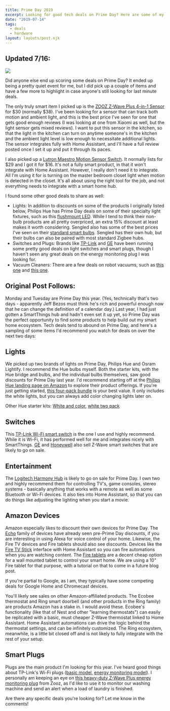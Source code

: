 ```yaml
---
title: Prime Day 2019
excerpt: Looking for good tech deals on Prime Day? Here are some of my recommendations.
date: "2019-07-14"
tags:
  - deals
  - hardware
layout: layouts/post.njk
---
```



Updated 7/16:
-------------

![](/images/primeday.jpg)

Did anyone else end up scoring some deals on Prime Day? It ended up being a pretty quiet event for me, but I did pick up a couple of items and have a few more to highlight in case anyone's still looking for last minute deals.



The only truly smart item I picked up is the [ZOOZ Z-Wave Plus 4-in-1 Sensor](https://www.amazon.com/gp/product/B01AKSO80O/ref=ppx_yo_dt_b_asin_title_o02_s00?ie=UTF8&psc=1) for \$30 (normally \$38). I've been looking for a sensor that can track both motion and ambient light, and this is the best price I've seen for one that gets good enough reviews (I was looking at one from Xiaomi as well, but the light sensor gets mixed reviews). I want to put this sensor in the kitchen, so that the light in the kitchen can turn on anytime someone's in the kitchen and the ambient light level is low enough to necessitate additional lights. The sensor integrates fully with Home Assistant, and I'll have a full review posted once I set it up and put it through its paces.



I also picked up a [Lutron Maestro Motion Sensor Switch](https://www.amazon.com/gp/product/B005WM3ALC/ref=ppx_yo_dt_b_asin_title_o01_s00?ie=UTF8&psc=1). It normally lists for \$29 and I got it for \$16. It's not a fully smart product, in that it won't integrate with Home Assistant. However, I really don't need it to integrate. All I'm using it for is turning on the master bedroom closet light when motion is detected in the closet. It's all about using the right tool for the job, and not everything needs to integrate with a smart home hub.



I found some other good deals to share as well:



-   Lights: In addition to discounts on some of the products I originally listed below, Philips Hue has Prime Day deals on some of their specialty light fixtures, such as this [flushmount LED](https://www.amazon.com/Philips-Hue-Flushmount-Compatible-Assistant/dp/B0718XQ49D/ref=pd_rhf_ee_s_vtp_ses_clicks_shared_1_4/145-9505411-9896166?_encoding=UTF8&pd_rd_i=B0718XQ49D&pd_rd_r=988cecb3-5ef1-435e-9bc7-11746a124f63&pd_rd_w=dHkQ9&pd_rd_wg=4IAzv&pf_rd_p=fc133098-0fe0-425e-be82-4e2e411bf8ca&pf_rd_r=VHHGZQ47Y08CNXRYZ7SC&psc=1&refRID=VHHGZQ47Y08CNXRYZ7SC). While I tend to think their non-bulb products are all pretty overpriced, an extra 15% discount at least makes it worth considering. Sengled also has some of the best prices I've seen on their [standard smart bulbs](https://www.amazon.com/Sengled-Required-Equivalent-Assistant-SmartThings/dp/B072M5RT6L/ref=sr_1_1?keywords=sengled+smart+bulb&qid=1563292131&s=electronics&smid=ATVPDKIKX0DER&sr=1-1-catcorr). Sengled has their own hub, but their bulbs can also be paired with most standard Zigbee hubs.
-   Switches and Plugs: Brands like [TP-Link](https://www.amazon.com/gp/promotion/A3TUZ7B00B0403/ref=gbps_tit_m-6_c28b_62563ff2?smid=ATVPDKIKX0DER&pf_rd_p=2981178e-93a5-47e9-ada1-844a4f7fc28b&pf_rd_s=merchandised-search-6&pf_rd_t=101&pf_rd_i=14611812011&pf_rd_m=ATVPDKIKX0DER&pf_rd_r=7BBZM6RXHKE2R37BXSTD) and [GE](https://www.amazon.com/gp/promotion/A2UOY90Q7XHW0/ref=gbps_tit_m-6_c28b_3bcf7053?smid=ATVPDKIKX0DER&pf_rd_p=2981178e-93a5-47e9-ada1-844a4f7fc28b&pf_rd_s=merchandised-search-6&pf_rd_t=101&pf_rd_i=14611812011&pf_rd_m=ATVPDKIKX0DER&pf_rd_r=7BBZM6RXHKE2R37BXSTD) have been running some pretty good deals on light switches and smart plugs, though I haven't seen any great deals on the energy monitoring plug I was looking for.
-   Vacuum Cleaners: There are a few deals on robot vacuums, such as [this one](https://www.amazon.com/deal/53fe61da/ref=gbps_tit_m-6_c28b_53fe61da?marketplaceId=ATVPDKIKX0DER&primeDay=true&smid=ATVPDKIKX0DER&pf_rd_p=2981178e-93a5-47e9-ada1-844a4f7fc28b&pf_rd_s=merchandised-search-6&pf_rd_t=101&pf_rd_i=14611812011&pf_rd_m=ATVPDKIKX0DER&pf_rd_r=7BBZM6RXHKE2R37BXSTD) and [this one](https://www.amazon.com/ECOVACS-DEEBOT-500-Controls-Self-Charging/dp/B07Q7Y84S6/ref=gbps_tit_m-6_c28b_211248d8?smid=ATVPDKIKX0DER&pf_rd_p=2981178e-93a5-47e9-ada1-844a4f7fc28b&pf_rd_s=merchandised-search-6&pf_rd_t=101&pf_rd_i=14611812011&pf_rd_m=ATVPDKIKX0DER&pf_rd_r=7BBZM6RXHKE2R37BXSTD).


Original Post Follows:
----------------------



Monday and Tuesday are Prime Day this year. (Yes, technically that's two days - apparently Jeff Bezos must think he's rich and powerful enough now that he can change the definition of a calendar day.) Last year, I had just gotten a SmartThings hub and hadn't even set it up yet, so Prime Day was the perfect opportunity to find some products to help build out my smart home ecosystem. Tech deals tend to abound on Prime Day, and here's a sampling of some items I'd recommend you watch for deals on over the next two days:



Lights
------



We picked up two brands of lights on Prime Day, Philips Hue and Osram Lightify. I recommend the Hue bulbs myself. Both the starter kits, with the Hue bridge and bulbs, and the individual bulbs themselves, saw good discounts for Prime Day last year. I'd recommend starting off at the [Philips Hue landing page on Amazon](https://www.amazon.com/stores/node/18011227011?_encoding=UTF8&field-lbr_brands_browse-bin=Philips%20Hue&ref_=bl_dp_s_web_18011227011) to explore their product offerings. If you're just getting started, [this four-pack bundle](https://www.amazon.com/Philips-Hue-Equivalent-Compatible-Assistant/dp/B07354SP1C?ref_=bl_dp_s_web_18011227011) is your best value. It only includes the white lights, but you can always add color changing lights later on.



Other Hue starter kits: [White and color](https://www.amazon.com/Philips-Ambiance-Equivalent-Compatible-Assistant/dp/B07351P1JK?ref_=bl_dp_s_web_18011227011), [white two pack](https://www.amazon.com/Philips-Hue-Equivalent-Compatible-Assistant/dp/B016AEHV24?ref_=bl_dp_s_web_18011227011)



Switches
--------



This [TP-Link Wi-Fi smart switch](https://www.amazon.com/Smart-Wi-Fi-Light-Switch-TP-Link/dp/B01EZV35QU/ref=sxin_0_osp48-4a4cea31_cov?ascsubtag=4a4cea31-c468-41eb-8b68-0042c94d5eb4&creativeASIN=B01EZV35QU&cv_ct_id=amzn1.osp.4a4cea31-c468-41eb-8b68-0042c94d5eb4&cv_ct_pg=search&cv_ct_wn=osp-search&keywords=tp+link+hs200&linkCode=oas&pd_rd_i=B01EZV35QU&pd_rd_r=c8c972e8-c6d3-4e26-9124-89aa08eea919&pd_rd_w=T2Tfw&pd_rd_wg=s0Luk&pf_rd_p=c501273b-119a-4fc9-ad78-eda5006b0be9&pf_rd_r=YWER4DDB0TDSZ9G3APKB&qid=1563160706&s=hi&tag=spyonsite-20) is the one I use and highly recommend. While it is Wi-Fi, it has performed well for me and integrates nicely with SmartThings. [GE](https://www.amazon.com/GE-Repeater-Extender-SmartThings-14291/dp/B01M1AHC3R/ref=sr_1_3?crid=TKGZTLSQIA4N&keywords=ge+smart+switch&qid=1563160789&s=hi&sprefix=ge+smart%2Ctools%2C154&sr=1-3) and [Honeywell](https://www.amazon.com/Honeywell-Interchangeable-Repeater-Extender-Required/dp/B07B3LY1SJ/ref=sr_1_8?crid=TKGZTLSQIA4N&keywords=ge+smart+switch&qid=1563160789&s=hi&sprefix=ge+smart%2Ctools%2C154&sr=1-8) also sell Z-Wave smart switches that are likely to go on sale.



Entertainment
-------------



The [Logitech Harmony Hub](https://www.amazon.com/Logitech-Harmony-Control-Entertainment-Devices/dp/B00N3RFC4Q/ref=sr_1_3?keywords=harmony+hub&qid=1563160862&s=gateway&sr=8-3) is likely to go on sale for Prime Day. I own two and highly recommend them for controlling TV's, game consoles, stereo systems - basically anything that works with a remote as well as some Bluetooth or Wi-Fi devices. It also ties into Home Assistant, so that you can do things like adjusting the lighting when you start a movie.



Amazon Devices
--------------



Amazon especially likes to discount their own devices for Prime Day. The [Echo](https://www.amazon.com/all-new-amazon-echo-speaker-with-wifi-alexa-dark-charcoal/dp/B06XCM9LJ4) family of devices have already seen pre-Prime Day discounts, if you are interesting in using Alexa for voice control of your home. Likewise, the Fire TV devices and Fire tablets should also see discounts. Devices like the [Fire TV Stick](https://www.amazon.com/Fire-TV-Stick-with-Alexa-Voice-Remote/dp/B0791TX5P5) interface with Home Assistant so you can fire automations when you are watching content. The [Fire tablets](https://www.amazon.com/Amazon-Fire-Tablet-Family/b?ie=UTF8&node=6669703011) are a decent cheap option for a wall mounted tablet to control your smart home. We are using a 10" Fire tablet for that purpose, with a tutorial on that to come in a future blog post.



If you're partial to Google, as I am, they typically have some competing deals for Google Home and Chromecast devices.



You'll likely see sales on other Amazon-affiliated products. The Ecobee thermostat and Ring smart doorbell (and other products in the Ring family) are products Amazon has a stake in. I would avoid these. Ecobee's functionality (like that of Nest and other "learning thermostats") can easily be replicated with a basic, must cheaper Z-Wave thermostat linked to Home Assistant. Home Assistant automations can drive the logic behind the thermostat settings, and can be infinitely customized. The Ring ecosystem, meanwhile, is a little bit closed off and is not likely to fully integrate with the rest of your setup.



Smart Plugs
-----------



Plugs are the main product I'm looking for this year. I've heard good things about TP-Link's Wi-Fi plugs ([basic model](https://www.amazon.com/TP-Link-HS100-Required-Google-Assistant/dp/B0178IC734), [energy monitoring model](https://www.amazon.com/TP-Link-HS110-Monitoring-Required-Assistant/dp/B0178IC5ZY/ref=pd_lpo_sbs_60_t_0?_encoding=UTF8&psc=1&refRID=1V0JF909JPY9NYX87WJ9)). I personally am keeping an eye on [this heavy-duty Z-Wave Plus energy monitoring plug](https://www.amazon.com/Z-Wave-Power-Switch-ZEN15-Humidifiers/dp/B07578W7KY/ref=sr_1_2?keywords=zooz+energy+plug&qid=1563161721&s=hi&sr=1-2) from Zooz, as I'd like to use it to monitor our washing machine and send an alert when a load of laundry is finished.



Are there any specific deals you're looking for? Let me know in the comments!

